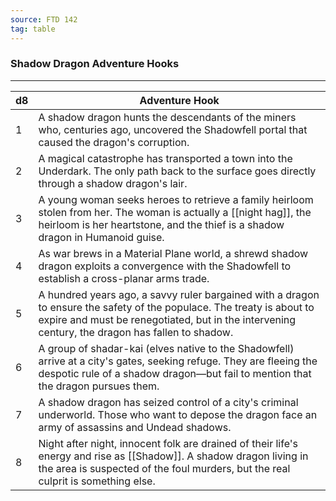 ```yaml
---
source: FTD 142
tag: table
---
```


### Shadow Dragon Adventure Hooks
---
|d8|Adventure Hook|
|----|------------|
|1|A shadow dragon hunts the descendants of the miners who, centuries ago, uncovered the Shadowfell portal that caused the dragon's corruption.|
|2|A magical catastrophe has transported a town into the Underdark. The only path back to the surface goes directly through a shadow dragon's lair.|
|3|A young woman seeks heroes to retrieve a family heirloom stolen from her. The woman is actually a [[night hag]], the heirloom is her heartstone, and the thief is a shadow dragon in Humanoid guise.|
|4|As war brews in a Material Plane world, a shrewd shadow dragon exploits a convergence with the Shadowfell to establish a cross-planar arms trade.|
|5|A hundred years ago, a savvy ruler bargained with a dragon to ensure the safety of the populace. The treaty is about to expire and must be renegotiated, but in the intervening century, the dragon has fallen to shadow.|
|6|A group of shadar-kai (elves native to the Shadowfell) arrive at a city's gates, seeking refuge. They are fleeing the despotic rule of a shadow dragon—but fail to mention that the dragon pursues them.|
|7|A shadow dragon has seized control of a city's criminal underworld. Those who want to depose the dragon face an army of assassins and Undead shadows.|
|8|Night after night, innocent folk are drained of their life's energy and rise as [[Shadow]]. A shadow dragon living in the area is suspected of the foul murders, but the real culprit is something else.|
